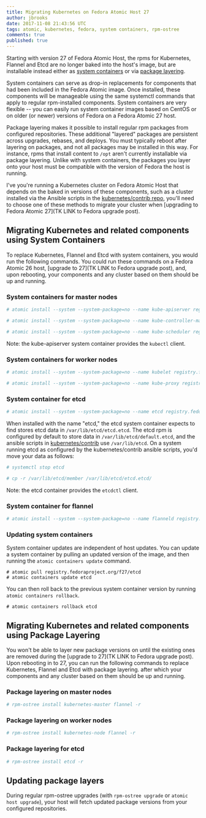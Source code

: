 ```yaml
---
title: Migrating Kubernetes on Fedora Atomic Host 27
author: jbrooks
date: 2017-11-08 21:43:56 UTC
tags: atomic, kubernetes, fedora, system containers, rpm-ostree
comments: true
published: true
---
```


Starting with version 27 of Fedora Atomic Host, the rpms for Kubernetes, Flannel and Etcd are no longer baked into the host's image, but are installable instead either as [system containers](http://www.projectatomic.io/blog/2016/09/intro-to-system-containers/) or via [package layering](https://rpm-ostree.readthedocs.io/en/latest/manual/administrator-handbook/#hybrid-imagepackaging-via-package-layering).

System containers can serve as drop-in replacements for components that had been included in the Fedora Atomic image. Once installed, these components will be manageable using the same systemctl commands that apply to regular rpm-installed components. System containers are very flexible -- you can easily run system container images based on CentOS or on older (or newer) versions of Fedora on a Fedora Atomic 27 host.

Package layering makes it possible to install regular rpm packages from configured repositories. These additional "layered" packages are persistent across upgrades, rebases, and deploys. You must typically reboot after layering on packages, and not all packages may be installed in this way. For instance, rpms that install content to `/opt` aren't currently installable via package layering. Unlike with system containers, the packages you layer onto your host must be compatible with the version of Fedora the host is running.

I've you're running a Kubernetes cluster on Fedora Atomic Host that depends on the baked in versions of these components, such as a cluster installed via the Ansible scripts in the [kubernetes/contrib repo](https://github.com/kubernetes/contrib/tree/master/ansible), you'll need to choose one of these methods to migrate your cluster when [upgrading to Fedora Atomic 27](TK LINK to Fedora upgrade post).

## Migrating Kubernetes and related components using System Containers

To replace Kubernetes, Flannel and Etcd with system containers, you would run the following commands. You could run these commands on a Fedora Atomic 26 host, [upgrade to 27](TK LINK to Fedora upgrade post), and, upon rebooting, your components and any cluster based on them should be up and running. 

### System containers for master nodes

```bash
# atomic install --system --system-package=no --name kube-apiserver registry.fedoraproject.org/f27/kubernetes-apiserver

# atomic install --system --system-package=no --name kube-controller-manager registry.fedoraproject.org/f27/kubernetes-controller-manager

# atomic install --system --system-package=no --name kube-scheduler registry.fedoraproject.org/f27/kubernetes-scheduler
```

Note: the kube-apiserver system container provides the `kubectl` client.


### System containers for worker nodes

```bash
# atomic install --system --system-package=no --name kubelet registry.fedoraproject.org/f27/kubernetes-kubelet

# atomic install --system --system-package=no --name kube-proxy registry.fedoraproject.org/f27/kubernetes-proxy
```

### System container for etcd

```bash
# atomic install --system --system-package=no --name etcd registry.fedoraproject.org/f27/etcd
```

When installed with the name "etcd," the etcd system container expects to find stores etcd data in `/var/lib/etcd/etcd.etcd`. The etcd rpm is configured by default to store data in `/var/lib/etcd/default.etcd`, and the ansible scripts in [kubernetes/contrib](https://github.com/kubernetes/contrib/tree/master/ansible) use `/var/lib/etcd`. On a system running etcd as configured by the kubernetes/contrib ansible scripts, you'd move your data as follows:

```bash
# systemctl stop etcd

# cp -r /var/lib/etcd/member /var/lib/etcd/etcd.etcd/
```

Note: the etcd container provides the `etcdctl` client.

### System container for flannel

```bash
# atomic install --system --system-package=no --name flanneld registry.fedoraproject.org/f27/flannel
```

### Updating system containers

System container updates are independent of host updates. You can update a system container by pulling an updated version of the image, and then running the `atomic containers update` command.

```
# atomic pull registry.fedoraproject.org/f27/etcd
# atomic containers update etcd
```

 You can then roll back to the previous system container version by running `atomic containers rollback`.
 
 ```
 # atomic containers rollback etcd
 ```

## Migrating Kubernetes and related components using Package Layering

You won't be able to layer new package versions on until the existing ones are removed during the [upgrade to 27](TK LINK to Fedora upgrade post).  Upon rebooting in to 27, you can run the following commands to replace Kubernetes, Flannel and Etcd with package layering. after which your components and any cluster based on them should be up and running. 

### Package layering on master nodes

```bash
# rpm-ostree install kubernetes-master flannel -r
```

### Package layering on worker nodes

```bash
# rpm-ostree install kubernetes-node flannel -r
```

### Package layering for etcd

```bash
# rpm-ostree install etcd -r
```

## Updating package layers

During regular rpm-ostree upgrades (with `rpm-ostree upgrade` or `atomic host upgrade`), your host will fetch updated package versions from your configured repositories.